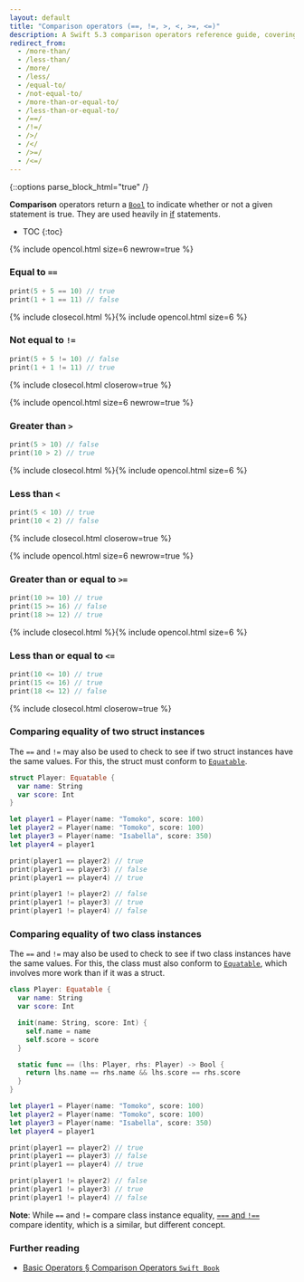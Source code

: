 ```yaml
---
layout: default
title: "Comparison operators (==, !=, >, <, >=, <=)"
description: A Swift 5.3 comparison operators reference guide, covering equal to ==, not equal to !=, greater than >, less than <, greater than or equal to >=, and less than or equal to <=.
redirect_from:
  - /more-than/
  - /less-than/
  - /more/
  - /less/
  - /equal-to/
  - /not-equal-to/
  - /more-than-or-equal-to/
  - /less-than-or-equal-to/
  - /==/
  - /!=/
  - />/
  - /</
  - />=/
  - /<=/
---
```

{::options parse_block_html="true" /}

**Comparison** operators return a [`Bool`](/bool) to indicate whether or not a given statement is true. They are used heavily in [if](/if) statements.

* TOC
{:toc}

{% include opencol.html size=6 newrow=true %}

### Equal to `==`

```swift
print(5 + 5 == 10) // true
print(1 + 1 == 11) // false
```

{% include closecol.html %}{% include opencol.html size=6 %}

### Not equal to `!=`

```swift
print(5 + 5 != 10) // false
print(1 + 1 != 11) // true
```

{% include closecol.html closerow=true %}

{% include opencol.html size=6 newrow=true %}

### Greater than `>`

```swift
print(5 > 10) // false
print(10 > 2) // true
```

{% include closecol.html %}{% include opencol.html size=6 %}

### Less than `<`

```swift
print(5 < 10) // true
print(10 < 2) // false
```

{% include closecol.html closerow=true %}

{% include opencol.html size=6 newrow=true %}

### Greater than or equal to `>=`

```swift
print(10 >= 10) // true
print(15 >= 16) // false
print(18 >= 12) // true
```

{% include closecol.html %}{% include opencol.html size=6 %}

### Less than or equal to `<=`

```swift
print(10 <= 10) // true
print(15 <= 16) // true
print(18 <= 12) // false
```

{% include closecol.html closerow=true %}

### Comparing equality of two struct instances

The `==` and `!=` may also be used to check to see if two struct instances have the same values. For this, the struct must conform to [`Equatable`](https://developer.apple.com/documentation/swift/equatable).

```swift
struct Player: Equatable {
  var name: String
  var score: Int
}

let player1 = Player(name: "Tomoko", score: 100)
let player2 = Player(name: "Tomoko", score: 100)
let player3 = Player(name: "Isabella", score: 350)
let player4 = player1

print(player1 == player2) // true
print(player1 == player3) // false
print(player1 == player4) // true

print(player1 != player2) // false
print(player1 != player3) // true
print(player1 != player4) // false
```

### Comparing equality of two class instances

The `==` and `!=` may also be used to check to see if two class instances have the same values. For this, the class must also conform to [`Equatable`](https://developer.apple.com/documentation/swift/equatable), which involves more work than if it was a struct.

```swift
class Player: Equatable {
  var name: String
  var score: Int

  init(name: String, score: Int) {
    self.name = name
    self.score = score
  }

  static func == (lhs: Player, rhs: Player) -> Bool {
    return lhs.name == rhs.name && lhs.score == rhs.score
  }
}

let player1 = Player(name: "Tomoko", score: 100)
let player2 = Player(name: "Tomoko", score: 100)
let player3 = Player(name: "Isabella", score: 350)
let player4 = player1

print(player1 == player2) // true
print(player1 == player3) // false
print(player1 == player4) // true

print(player1 != player2) // false
print(player1 != player3) // true
print(player1 != player4) // false
```

**Note**: While `==` and `!=` compare class instance equality, [`===` and `!==`](/identity) compare identity, which is a similar, but different concept.

### Further reading

* [Basic Operators § Comparison Operators `Swift Book`](https://docs.swift.org/swift-book/LanguageGuide/BasicOperators.html#ID70)
